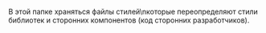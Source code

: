 В этой папке храняться файлы стилей\nкоторые переопределяют стили библиотек и сторонних компонентов (код сторонних разработчиков).
